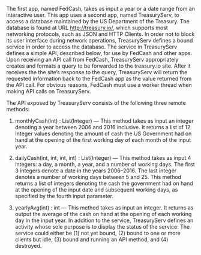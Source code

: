 The first app, named FedCash, takes as input a year or a date range from an interactive user. This app uses a second app, named 
TreasuryServ, to access a database maintained by the US Department of the Treasury. The database is found at URL http://treasury.io/, which 
supports most networking protocols, such as JSON and HTTP Clients. In order not to block its user interface during network operations, 
TreasuryServ defines a bound service in order to access the database. The service in TreasuryServ defines a simple API, described below, 
for use by FedCash and other apps. Upon receiving an API call from FedCash, TreasuryServ appropriately creates and formats a query to be
forwarded to the treasury.io site. After it receives the the site’s response to the query, TreasuryServ will return the requested
information back to the FedCash app as the value returned from the API call. For obvious reasons, FedCash must use a worker thread when 
making API calls on TreasuryServ.

The API exposed by TreasuryServ consists of the following three remote methods:

1. monthlyCash(int) : List(Integer) — This method takes as input an integer denoting a year between 2006 and 2016 inclusive. It returns a list of 12 Integer values denoting the amount of cash the US
Government had on hand at the opening of the first working day of each month of the input year.

2. dailyCash(int, int, int, int) : List(Integer) — This method takes as input 4 integers: a day, a month, a year, and a number of working 
days. The first 3 integers denote a date in the years 2006–2016. The last integer denotes a number of working days between 5 and 25. 
This method returns a list of integers denoting the cash the government had on hand at the opening of the input date and subsequent
working days, as specified by the fourth input parameter.

3. yearlyAvg(int) : int — This method takes as input an integer. It returns as output the average of the cash on hand at the opening of 
each working day in the input year. In addition to the service, TreasuryServ defines an activity whose sole purpose is to display the 
status of the service. The service could either be (1) not yet bound, (2) bound to one or more clients but idle, (3) bound and running 
an API method, and (4) destroyed.
